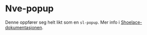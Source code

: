 # Nve-popup

Denne oppfører seg helt likt som en `sl-popup`.
Mer info i [Shoelace-dokumentasjonen](https://shoelace.style/components/popup).
